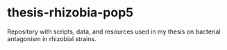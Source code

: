 # thesis-rhizobia-pop5
Repository with scripts, data, and resources used in my thesis on bacterial antagonism in rhizobial strains.
